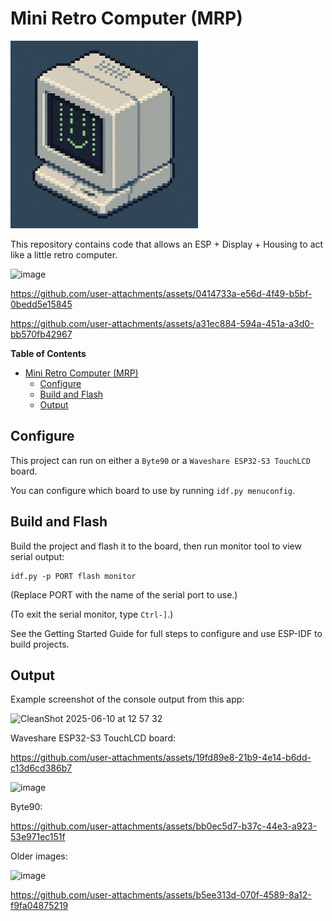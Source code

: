 # Mini Retro Computer (MRP)

<img src="./images/icon.png" alt="MRP" width="300">

This repository contains code that allows an ESP + Display + Housing to act like
a little retro computer.

![image](https://github.com/user-attachments/assets/ff6183e9-9d7b-436b-8181-876472eb6c4a)

https://github.com/user-attachments/assets/0414733a-e56d-4f49-b5bf-0bedd5e15845

https://github.com/user-attachments/assets/a31ec884-594a-451a-a3d0-bb570fb42967

<!-- markdown-toc start - Don't edit this section. Run M-x markdown-toc-refresh-toc -->
**Table of Contents**

- [Mini Retro Computer (MRP)](#mini-retro-computer-mrp)
  - [Configure](#configure)
  - [Build and Flash](#build-and-flash)
  - [Output](#output)

<!-- markdown-toc end -->

## Configure

This project can run on either a `Byte90` or a `Waveshare ESP32-S3 TouchLCD`
board.

You can configure which board to use by running `idf.py menuconfig`.

## Build and Flash

Build the project and flash it to the board, then run monitor tool to view serial output:

```
idf.py -p PORT flash monitor
```

(Replace PORT with the name of the serial port to use.)

(To exit the serial monitor, type ``Ctrl-]``.)

See the Getting Started Guide for full steps to configure and use ESP-IDF to build projects.

## Output

Example screenshot of the console output from this app:

![CleanShot 2025-06-10 at 12 57 32](https://github.com/user-attachments/assets/d79a88a1-72d9-48f3-ae98-42bd74bea8ea)

Waveshare ESP32-S3 TouchLCD board:

https://github.com/user-attachments/assets/19fd89e8-21b9-4e14-b6dd-c13d6cd386b7

<img width="715" height="949" alt="image" src="https://github.com/user-attachments/assets/d613c93b-9c47-4b58-a666-41708a364d97" />

Byte90:

https://github.com/user-attachments/assets/bb0ec5d7-b37c-44e3-a923-53e971ec151f

Older images:

![image](https://github.com/user-attachments/assets/4ddfd1dc-ff67-4175-80cf-85f58c5100f8)

https://github.com/user-attachments/assets/b5ee313d-070f-4589-8a12-f9fa04875219
